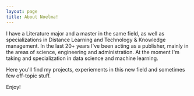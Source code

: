 ```yaml
---
layout: page
title: About Noelma!
---
```


I have a Literature major and a master in the same field, as well as specializations in Distance Learning and Technology & Knowledge management. In the last 20+ years I've been acting as a publisher, mainly in the areas of science, engineering and administration. At the moment I'm taking and specialization in data science and machine learning.

Here you'll find my projects, experiements in this new field and sometimes few off-topic stuff.

Enjoy!
